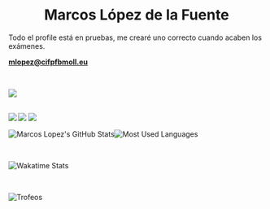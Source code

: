 <h1 align="center">Marcos López de la Fuente</h1>

Todo el profile está en pruebas, me crearé uno correcto cuando acaben los exámenes.

**mlopez@cifpfbmoll.eu**

</br>

<p align="left"><img src="https://komarev.com/ghpvc/?username=Marcos-Lopez-de-la-Fuente"/></p>

</br>



<img align="left" src="https://github-readme-stats.vercel.app/api?username=Marcos-Lopez-de-la-Fuente&count_private=true&show_icons=true&theme=algolia"/>
<img src="https://github-readme-stats.vercel.app/api?username=Marcos-Lopez-de-la-Fuente&count_private=true&show_icons=true&theme=algolia"/>

<img align="rigth" src="https://github-readme-stats.vercel.app/api?username=Marcos-Lopez-de-la-Fuente&count_private=true&show_icons=true&theme=algolia"/>



![Marcos Lopez's GitHub Stats](https://github-readme-stats.vercel.app/api?username=Marcos-Lopez-de-la-Fuente&count_private=true&show_icons=true&theme=algolia)![Most Used Languages](https://github-readme-stats.vercel.app/api/top-langs/?username=Marcos-Lopez-de-la-Fuente&theme=algolia&layout=compact&langs_count=100)

</br>

![Wakatime Stats](https://github-readme-stats.vercel.app/api/wakatime?username=MarcosLopez&theme=algolia&layout=compact)

</br>

![Trofeos](https://github-profile-trophy.vercel.app/?username=Marcos-Lopez-de-la-Fuente&theme=algolia)
